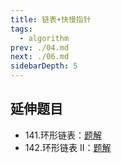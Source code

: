 ```yaml
---
title: 链表+快慢指针
tags: 
  - algorithm
prev: ./04.md
next: ./06.md
sidebarDepth: 5
---
```


## 延伸题目
- 141.环形链表：[题解](../leetCode/0141.md)
- 142.环形链表 II：[题解](../leetCode/0142.md)

